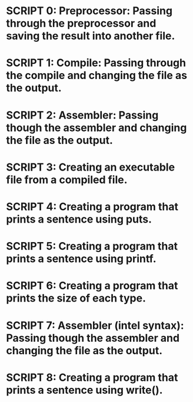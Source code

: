 # SCRIPT 0: Preprocessor: Passing through the preprocessor and saving the result into another file.
# SCRIPT 1: Compile: Passing through the compile and changing the file as the output.
# SCRIPT 2: Assembler: Passing though the assembler and changing the file as the output.
# SCRIPT 3: Creating an executable file from a compiled file.
# SCRIPT 4: Creating a program that prints a sentence using puts.
# SCRIPT 5: Creating a program that prints a sentence using printf.
# SCRIPT 6: Creating a program that prints the size of each type.
# SCRIPT 7: Assembler (intel syntax): Passing though the assembler and changing the file as the output.
# SCRIPT 8: Creating a program that prints a sentence using write(). 
